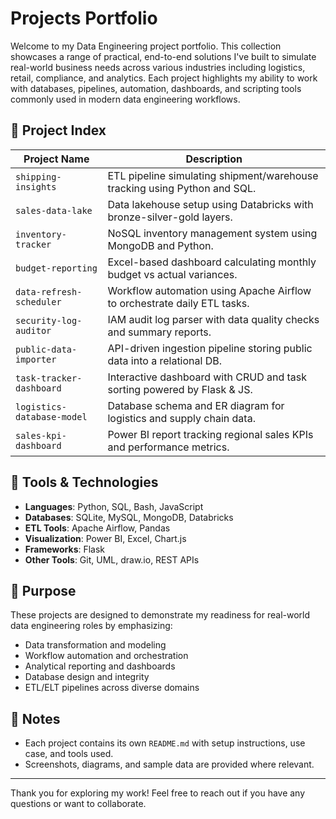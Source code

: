 # Projects Portfolio

Welcome to my Data Engineering project portfolio. This collection showcases a range of practical, end-to-end solutions I've built to simulate real-world business needs across various industries including logistics, retail, compliance, and analytics. Each project highlights my ability to work with databases, pipelines, automation, dashboards, and scripting tools commonly used in modern data engineering workflows.

## 📁 Project Index

| Project Name               | Description                                                                 |
|---------------------------|-----------------------------------------------------------------------------|
| `shipping-insights`       | ETL pipeline simulating shipment/warehouse tracking using Python and SQL.   |
| `sales-data-lake`         | Data lakehouse setup using Databricks with bronze-silver-gold layers.       |
| `inventory-tracker`       | NoSQL inventory management system using MongoDB and Python.                 |
| `budget-reporting`        | Excel-based dashboard calculating monthly budget vs actual variances.       |
| `data-refresh-scheduler`  | Workflow automation using Apache Airflow to orchestrate daily ETL tasks.    |
| `security-log-auditor`    | IAM audit log parser with data quality checks and summary reports.          |
| `public-data-importer`    | API-driven ingestion pipeline storing public data into a relational DB.     |
| `task-tracker-dashboard`  | Interactive dashboard with CRUD and task sorting powered by Flask & JS.     |
| `logistics-database-model`| Database schema and ER diagram for logistics and supply chain data.         |
| `sales-kpi-dashboard`     | Power BI report tracking regional sales KPIs and performance metrics.       |

## 🧰 Tools & Technologies

- **Languages**: Python, SQL, Bash, JavaScript
- **Databases**: SQLite, MySQL, MongoDB, Databricks
- **ETL Tools**: Apache Airflow, Pandas
- **Visualization**: Power BI, Excel, Chart.js
- **Frameworks**: Flask
- **Other Tools**: Git, UML, draw.io, REST APIs

## 📌 Purpose

These projects are designed to demonstrate my readiness for real-world data engineering roles by emphasizing:

- Data transformation and modeling
- Workflow automation and orchestration
- Analytical reporting and dashboards
- Database design and integrity
- ETL/ELT pipelines across diverse domains

## 📎 Notes

- Each project contains its own `README.md` with setup instructions, use case, and tools used.
- Screenshots, diagrams, and sample data are provided where relevant.

---

Thank you for exploring my work! Feel free to reach out if you have any questions or want to collaborate.
